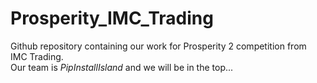# Prosperity_IMC_Trading

Github repository containing our work for Prosperity 2 competition from IMC Trading.<br>
Our team is *PipInstallIsland* and we will be in the top...
